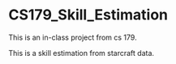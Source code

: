 # CS179_Skill_Estimation

This is an in-class project from cs 179.

This is a skill estimation from starcraft data. 

